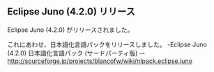## Eclipse Juno (4.2.0) リリース

Eclipse Juno (4.2.0) がリリースされました。

これにあわせ、日本語化言語パックをリリースしました。
-Eclipse Juno (4.2.0) 日本語化言語パック (サードパーティ版)
--http://sourceforge.jp/projects/blancofw/wiki/nlpack.eclipse.juno


